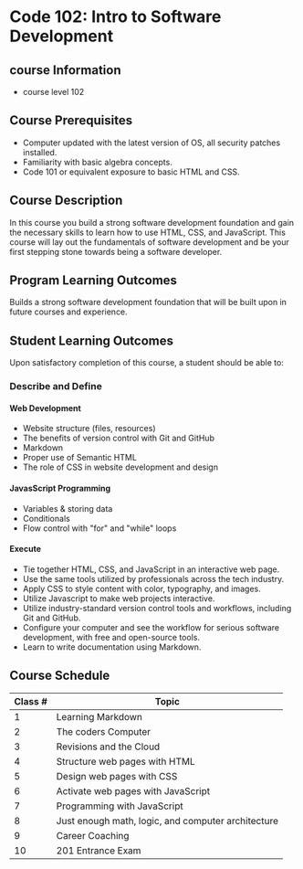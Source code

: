 # Code 102: Intro to Software Development

## course Information

- course level 102

## Course Prerequisites

- Computer updated with the latest version of OS, all security patches installed.
- Familiarity with basic algebra concepts.
- Code 101 or equivalent exposure to basic HTML and CSS.

## Course Description

In this course you build a strong software development foundation and gain the necessary skills to learn how to use HTML, CSS, and JavaScript. This course will lay out the fundamentals of software development and be your first stepping stone towards being a software developer.

## Program Learning Outcomes

Builds a strong software development foundation that will be built upon in future courses and experience.

## Student Learning Outcomes

Upon satisfactory completion of this course, a student should be able to:

### Describe and Define

#### Web Development

- Website structure (files, resources)
- The benefits of version control with Git and GitHub
- Markdown
- Proper use of Semantic HTML
- The role of CSS in website development and design

#### JavasScript Programming

- Variables & storing data
- Conditionals
- Flow control with "for" and "while" loops

#### Execute

- Tie together HTML, CSS, and JavaScript in an interactive web page.
- Use the same tools utilized by professionals across the tech industry.
- Apply CSS to style content with color, typography, and images.
- Utilize Javascript to make web projects interactive.
- Utilize industry-standard version control tools and workflows, including Git and GitHub.
- Configure your computer and see the workflow for serious software development, with free and open-source tools.
- Learn to write documentation using Markdown.

## Course Schedule

| Class # | Topic                                              |
| ------- | -------------------------------------------------- |
| 1       | Learning Markdown                                  |
| 2       | The coders Computer                                |
| 3       | Revisions and the Cloud                            |
| 4       | Structure web pages with HTML                      |
| 5       | Design web pages with CSS                          |
| 6       | Activate web pages with JavaScript                 |
| 7       | Programming with JavaScript                        |
| 8       | Just enough math, logic, and computer architecture |
| 9       | Career Coaching                                    |
| 10      | 201 Entrance Exam                                  |
